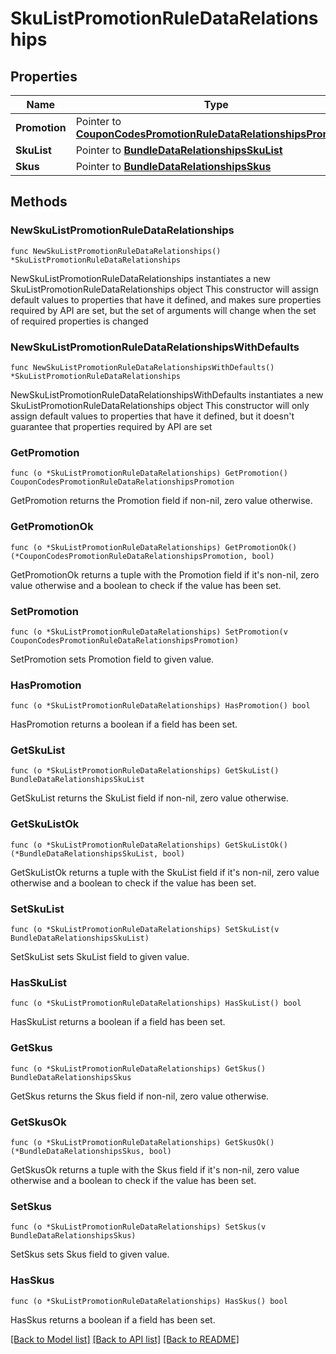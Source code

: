 # SkuListPromotionRuleDataRelationships

## Properties

Name | Type | Description | Notes
------------ | ------------- | ------------- | -------------
**Promotion** | Pointer to [**CouponCodesPromotionRuleDataRelationshipsPromotion**](CouponCodesPromotionRuleDataRelationshipsPromotion.md) |  | [optional] 
**SkuList** | Pointer to [**BundleDataRelationshipsSkuList**](BundleDataRelationshipsSkuList.md) |  | [optional] 
**Skus** | Pointer to [**BundleDataRelationshipsSkus**](BundleDataRelationshipsSkus.md) |  | [optional] 

## Methods

### NewSkuListPromotionRuleDataRelationships

`func NewSkuListPromotionRuleDataRelationships() *SkuListPromotionRuleDataRelationships`

NewSkuListPromotionRuleDataRelationships instantiates a new SkuListPromotionRuleDataRelationships object
This constructor will assign default values to properties that have it defined,
and makes sure properties required by API are set, but the set of arguments
will change when the set of required properties is changed

### NewSkuListPromotionRuleDataRelationshipsWithDefaults

`func NewSkuListPromotionRuleDataRelationshipsWithDefaults() *SkuListPromotionRuleDataRelationships`

NewSkuListPromotionRuleDataRelationshipsWithDefaults instantiates a new SkuListPromotionRuleDataRelationships object
This constructor will only assign default values to properties that have it defined,
but it doesn't guarantee that properties required by API are set

### GetPromotion

`func (o *SkuListPromotionRuleDataRelationships) GetPromotion() CouponCodesPromotionRuleDataRelationshipsPromotion`

GetPromotion returns the Promotion field if non-nil, zero value otherwise.

### GetPromotionOk

`func (o *SkuListPromotionRuleDataRelationships) GetPromotionOk() (*CouponCodesPromotionRuleDataRelationshipsPromotion, bool)`

GetPromotionOk returns a tuple with the Promotion field if it's non-nil, zero value otherwise
and a boolean to check if the value has been set.

### SetPromotion

`func (o *SkuListPromotionRuleDataRelationships) SetPromotion(v CouponCodesPromotionRuleDataRelationshipsPromotion)`

SetPromotion sets Promotion field to given value.

### HasPromotion

`func (o *SkuListPromotionRuleDataRelationships) HasPromotion() bool`

HasPromotion returns a boolean if a field has been set.

### GetSkuList

`func (o *SkuListPromotionRuleDataRelationships) GetSkuList() BundleDataRelationshipsSkuList`

GetSkuList returns the SkuList field if non-nil, zero value otherwise.

### GetSkuListOk

`func (o *SkuListPromotionRuleDataRelationships) GetSkuListOk() (*BundleDataRelationshipsSkuList, bool)`

GetSkuListOk returns a tuple with the SkuList field if it's non-nil, zero value otherwise
and a boolean to check if the value has been set.

### SetSkuList

`func (o *SkuListPromotionRuleDataRelationships) SetSkuList(v BundleDataRelationshipsSkuList)`

SetSkuList sets SkuList field to given value.

### HasSkuList

`func (o *SkuListPromotionRuleDataRelationships) HasSkuList() bool`

HasSkuList returns a boolean if a field has been set.

### GetSkus

`func (o *SkuListPromotionRuleDataRelationships) GetSkus() BundleDataRelationshipsSkus`

GetSkus returns the Skus field if non-nil, zero value otherwise.

### GetSkusOk

`func (o *SkuListPromotionRuleDataRelationships) GetSkusOk() (*BundleDataRelationshipsSkus, bool)`

GetSkusOk returns a tuple with the Skus field if it's non-nil, zero value otherwise
and a boolean to check if the value has been set.

### SetSkus

`func (o *SkuListPromotionRuleDataRelationships) SetSkus(v BundleDataRelationshipsSkus)`

SetSkus sets Skus field to given value.

### HasSkus

`func (o *SkuListPromotionRuleDataRelationships) HasSkus() bool`

HasSkus returns a boolean if a field has been set.


[[Back to Model list]](../README.md#documentation-for-models) [[Back to API list]](../README.md#documentation-for-api-endpoints) [[Back to README]](../README.md)


